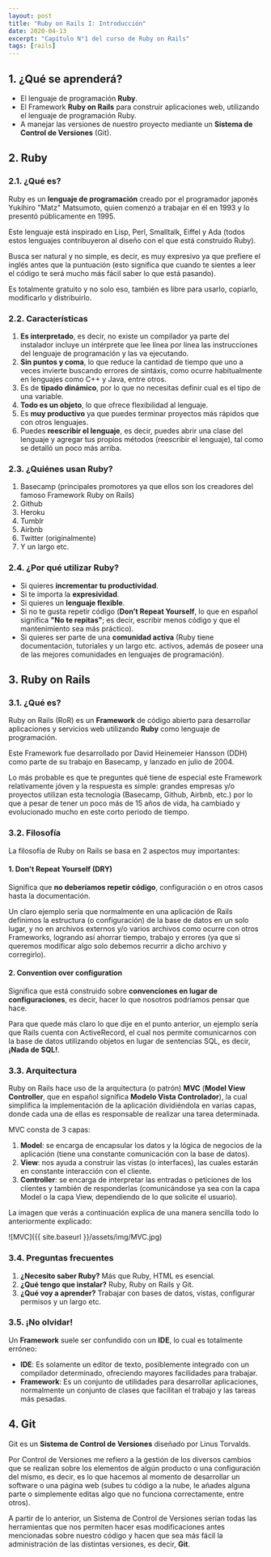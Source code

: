 ```yaml
---
layout: post
title: "Ruby on Rails I: Introducción"
date: 2020-04-13
excerpt: "Capítulo N°1 del curso de Ruby on Rails"
tags: [rails]
---
```


## 1. ¿Qué se aprenderá?

* El lenguaje de programación **Ruby**.
* El Framework **Ruby on Rails** para construir aplicaciones web, utilizando el lenguaje de programación Ruby.
* A manejar las versiones de nuestro proyecto mediante un **Sistema de Control de Versiones** (Git).

## 2. Ruby

### 2.1. ¿Qué es?

Ruby es un **lenguaje de programación** creado por el programador japonés Yukihiro "Matz" Matsumoto, quien comenzó a trabajar en él en 1993 y lo presentó públicamente en 1995.

Este lenguaje está inspirado en Lisp, Perl, Smalltalk, Eiffel y Ada (todos estos lenguajes contribuyeron al diseño con el que está construido Ruby).

Busca ser natural y no simple, es decir, es muy expresivo ya que prefiere el inglés antes que la puntuación (esto significa que cuando te sientes a leer el código te será mucho más fácil saber lo que está pasando).

Es totalmente gratuito y no solo eso, también es libre para usarlo, copiarlo, modificarlo y distribuirlo.

### 2.2. Características

1. **Es interpretado**, es decir, no existe un compilador ya parte del instalador incluye un intérprete que lee línea por línea las instrucciones del lenguaje de programación y las va ejecutando.
2. **Sin puntos y coma**, lo que reduce la cantidad de tiempo que uno a veces invierte buscando errores de sintáxis, como ocurre habitualmente en lenguajes como C++ y Java, entre otros.
3. Es de **tipado dinámico**, por lo que no necesitas definir cual es el tipo de una variable.
4. **Todo es un objeto**, lo que ofrece flexibilidad al lenguaje.
5. Es **muy productivo** ya que puedes terminar proyectos más rápidos que con otros lenguajes.
6. Puedes **reescribir el lenguaje**, es decir, puedes abrir una clase del lenguaje y agregar tus propios métodos (reescribir el lenguaje), tal como se detalló un poco más arriba.

### 2.3. ¿Quiénes usan Ruby?

1. Basecamp (principales promotores ya que ellos son los creadores del famoso Framework Ruby on Rails)
2. Github
3. Heroku
4. Tumblr
5. Airbnb
6. Twitter (originalmente)
7. Y un largo etc.

### 2.4. ¿Por qué utilizar Ruby?

* Si quieres **incrementar tu productividad**.
* Si te importa la **expresividad**.
* Si quieres un **lenguaje flexible**.
* Si no te gusta repetir código (**Don’t Repeat Yourself**, lo que en español significa **"No te repitas"**; es decir, escribir menos código y que el mantenimiento sea más práctico).
* Si quieres ser parte de una **comunidad activa** (Ruby tiene documentación, tutoriales y un largo etc. activos, además de poseer una de las mejores comunidades en lenguajes de programación).

## 3. Ruby on Rails

### 3.1. ¿Qué es?

Ruby on Rails (RoR) es un **Framework** de código abierto para desarrollar aplicaciones y servicios web utilizando **Ruby** como lenguaje de programación.

Este Framework fue desarrollado por David Heinemeier Hansson (DDH) como parte de su trabajo en Basecamp, y lanzado en julio de 2004.

Lo más probable es que te preguntes qué tiene de especial este Framework relativamente jóven y la respuesta es simple: grandes empresas y/o proyectos utilizan esta tecnología (Basecamp, Github, Airbnb, etc.) por lo que a pesar de tener un poco más de 15 años de vida, ha cambiado y evolucionado mucho en este corto periodo de tiempo.

### 3.2. Filosofía

La filosofía de Ruby on Rails se basa en 2 aspectos muy importantes:

#### 1. Don't Repeat Yourself (DRY)

Significa que **no deberíamos repetir código**, configuración o en otros casos hasta la documentación.

Un claro ejemplo sería que normalmente en una aplicación de Rails definimos la estructura (o configuración) de la base de datos en un solo lugar, y no en archivos externos y/o varios archivos como ocurre con otros Frameworks, logrando así ahorrar tiempo, trabajo y errores (ya que si queremos modificar algo solo debemos recurrir a dicho archivo y corregirlo).

#### 2. Convention over configuration

Significa que está construido sobre **convenciones en lugar de configuraciones**, es decir, hacer lo que nosotros podríamos pensar que hace.

Para que quede más claro lo que dije en el punto anterior, un ejemplo sería que Rails cuenta con ActiveRecord, el cual nos permite comunicarnos con la base de datos utilizando objetos en lugar de sentencias SQL, es decir, **¡Nada de SQL!**.

### 3.3. Arquitectura

Ruby on Rails hace uso de la arquitectura (o patrón) **MVC** (**Model View Controller**, que en español significa **Modelo Vista Controlador**), la cual simplifica la implementación de la aplicación dividiéndola en varias capas, donde cada una de ellas es responsable de realizar una tarea determinada.

MVC consta de 3 capas:

1. **Model**: se encarga de encapsular los datos y la lógica de negocios de la aplicación (tiene una constante comunicación con la base de datos).
2. **View**: nos ayuda a construir las vistas (o interfaces), las cuales estarán en constante interacción con el cliente.
3. **Controller**: se encarga de interpretar las entradas o peticiones de los clientes y también de responderlas (comunicándose ya sea con la capa Model o la capa View, dependiendo de lo que solicite el usuario).

La imagen que verás a continuación explica de una manera sencilla todo lo anteriormente explicado:

![MVC]({{ site.baseurl }}/assets/img/MVC.jpg)

### 3.4. Preguntas frecuentes

1. **¿Necesito saber Ruby?** Más que Ruby, HTML es esencial.
2. **¿Qué tengo que instalar?** Ruby, Ruby on Rails y Git.
3. **¿Qué voy a aprender?** Trabajar con bases de datos, vistas, configurar permisos y un largo etc.

### 3.5. ¡No olvidar!

Un **Framework** suele ser confundido con un **IDE**, lo cual es totalmente erróneo:

* **IDE**: Es solamente un editor de texto, posiblemente integrado con un compilador determinado, ofreciendo mayores facilidades para trabajar.
* **Framework**: Es un conjunto de utilidades para desarrollar aplicaciones, normalmente un conjunto de clases que facilitan el trabajo y las tareas más pesadas.

## 4. Git

Git es un **Sistema de Control de Versiones** diseñado por Linus Torvalds.

Por Control de Versiones me refiero a la gestión de los diversos cambios que se realizan sobre los elementos de algún producto o una configuración del mismo, es decir, es lo que hacemos al momento de desarrollar un software o una página web (subes tu código a la nube, le añades alguna parte o simplemente editas algo que no funciona correctamente, entre otros).

A partir de lo anterior, un Sistema de Control de Versiones serían todas las herramientas que nos permiten hacer esas modificaciones antes mencionadas sobre nuestro código y hacen que sea más fácil la administración de las distintas versiones, es decir, **Git**.
